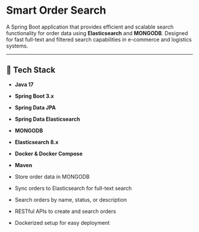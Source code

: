 # Smart Order Search

A Spring Boot application that provides efficient and scalable search functionality for order data using **Elasticsearch** and **MONGODB**. Designed for fast full-text and filtered search capabilities in e-commerce and logistics systems.

---

## 🔧 Tech Stack

- **Java 17**
- **Spring Boot 3.x**
- **Spring Data JPA**
- **Spring Data Elasticsearch**
- **MONGODB**
- **Elasticsearch 8.x**
- **Docker & Docker Compose**
- **Maven**


- Store order data in MONGODB
- Sync orders to Elasticsearch for full-text search
- Search orders by name, status, or description
- RESTful APIs to create and search orders
- Dockerized setup for easy deployment
